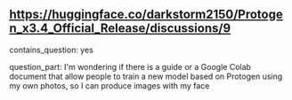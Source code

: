 ## https://huggingface.co/darkstorm2150/Protogen_x3.4_Official_Release/discussions/9

contains_question: yes

question_part: I'm wondering if there is a guide or a Google Colab document that allow people to train a new model based on Protogen using my own photos, so I can produce images with my face